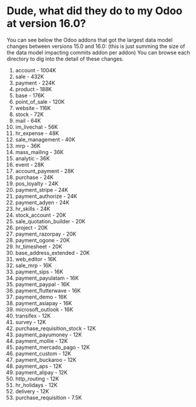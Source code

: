 # Dude, what did they do to my Odoo at version 16.0?

You can see below the Odoo addons that got the largest data model changes between versions 15.0 and 16.0:
(this is just summing the size of the data model impacting commits addon per addon)
You can browse each directory to dig into the detail of these changes.

1. account - 1004K
2. sale - 432K
3. payment - 224K
4. product - 188K
5. base - 176K
6. point_of_sale - 120K
7. website - 116K
8. stock - 72K
9. mail - 64K
10. im_livechat - 56K
11. hr_expense - 48K
12. sale_management - 40K
13. mrp - 36K
14. mass_mailing - 36K
15. analytic - 36K
16. event - 28K
17. account_payment - 28K
18. purchase - 24K
19. pos_loyalty - 24K
20. payment_stripe - 24K
21. payment_authorize - 24K
22. payment_adyen - 24K
23. hr_skills - 24K
24. stock_account - 20K
25. sale_quotation_builder - 20K
26. project - 20K
27. payment_razorpay - 20K
28. payment_ogone - 20K
29. hr_timesheet - 20K
30. base_address_extended - 20K
31. web_editor - 16K
32. sale_mrp - 16K
33. payment_sips - 16K
34. payment_payulatam - 16K
35. payment_paypal - 16K
36. payment_flutterwave - 16K
37. payment_demo - 16K
38. payment_asiapay - 16K
39. microsoft_outlook - 16K
40. transifex - 12K
41. survey - 12K
42. purchase_requisition_stock - 12K
43. payment_payumoney - 12K
44. payment_mollie - 12K
45. payment_mercado_pago - 12K
46. payment_custom - 12K
47. payment_buckaroo - 12K
48. payment_aps - 12K
49. payment_alipay - 12K
50. http_routing - 12K
51. hr_holidays - 12K
52. delivery - 12K
53. purchase_requisition - 7.5K
